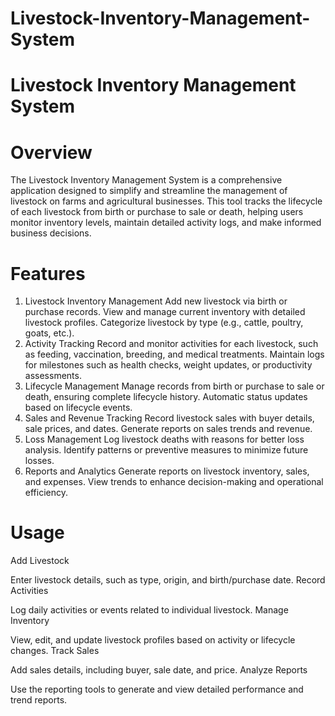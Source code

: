 # Livestock-Inventory-Management-System

# Livestock Inventory Management System
# Overview
The Livestock Inventory Management System is a comprehensive application designed to simplify and streamline the management of livestock on farms and agricultural businesses. This tool tracks the lifecycle of each livestock from birth or purchase to sale or death, helping users monitor inventory levels, maintain detailed activity logs, and make informed business decisions.

# Features
1. Livestock Inventory Management
Add new livestock via birth or purchase records.
View and manage current inventory with detailed livestock profiles.
Categorize livestock by type (e.g., cattle, poultry, goats, etc.).
2. Activity Tracking
Record and monitor activities for each livestock, such as feeding, vaccination, breeding, and medical treatments.
Maintain logs for milestones such as health checks, weight updates, or productivity assessments.
3. Lifecycle Management
Manage records from birth or purchase to sale or death, ensuring complete lifecycle history.
Automatic status updates based on lifecycle events.
4. Sales and Revenue Tracking
Record livestock sales with buyer details, sale prices, and dates.
Generate reports on sales trends and revenue.
5. Loss Management
Log livestock deaths with reasons for better loss analysis.
Identify patterns or preventive measures to minimize future losses.
6. Reports and Analytics
Generate reports on livestock inventory, sales, and expenses.
View trends to enhance decision-making and operational efficiency.

# Usage
Add Livestock

Enter livestock details, such as type, origin, and birth/purchase date.
Record Activities

Log daily activities or events related to individual livestock.
Manage Inventory

View, edit, and update livestock profiles based on activity or lifecycle changes.
Track Sales

Add sales details, including buyer, sale date, and price.
Analyze Reports

Use the reporting tools to generate and view detailed performance and trend reports.

